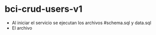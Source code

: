 # bci-crud-users-v1
- Al iniciar el servicio se ejecutan los archivos #schema.sql y data.sql
- El archivo


